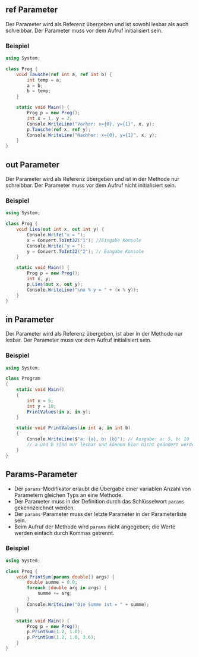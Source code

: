 ## ref Parameter
Der Parameter wird als Referenz übergeben und ist sowohl lesbar als auch schreibbar. Der Parameter muss vor dem Aufruf initialisiert sein.

### Beispiel
```csharp
using System;

class Prog {
    void Tausche(ref int a, ref int b) {
        int temp = a;
        a = b;
        b = temp;
    }

    static void Main() {
        Prog p = new Prog();
        int x = 1, y = 2;
        Console.WriteLine("Vorher: x={0}, y={1}", x, y);
        p.Tausche(ref x, ref y);
        Console.WriteLine("Nachher: x={0}, y={1}", x, y);
    }
}

```

## out Parameter
Der Parameter wird als Referenz übergeben und ist in der Methode nur schreibbar. Der Parameter muss vor dem Aufruf nicht initialisiert sein.

### Beispiel
```csharp
using System;

class Prog {
    void Lies(out int x, out int y) {
        Console.Write("x = ");
        x = Convert.ToInt32("1"); //Eingabe Konsole
        Console.Write("y = ");
        y = Convert.ToInt32("2"); // Eingabe Konsole
    }

    static void Main() {
        Prog p = new Prog();
        int x, y;
        p.Lies(out x, out y);
        Console.WriteLine("\nx % y = " + (x % y));
    }
}
```

## in Parameter
Der Parameter wird als Referenz übergeben, ist aber in der Methode nur lesbar. Der Parameter muss vor dem Aufruf initialisiert sein.

### Beispiel
```csharp
using System;

class Program
{
    static void Main()
    {
        int x = 5;
        int y = 10;
        PrintValues(in x, in y);
    }

    static void PrintValues(in int a, in int b)
    {
        Console.WriteLine($"a: {a}, b: {b}"); // Ausgabe: a: 5, b: 10
        // a und b sind nur lesbar und können hier nicht geändert werden.
    }
}
```

## Params-Parameter 
-  Der `params`-Modifikator erlaubt die Übergabe einer variablen Anzahl von Parametern gleichen Typs an eine Methode.
- Der Parameter muss in der Definition durch das Schlüsselwort `params` gekennzeichnet werden.
- Der `params`-Parameter muss der letzte Parameter in der Parameterliste sein.
- Beim Aufruf der Methode wird `params` nicht angegeben; die Werte werden einfach durch Kommas getrennt.

### Beispiel
```csharp
using System;

class Prog {
    void PrintSum(params double[] args) {
        double summe = 0.0;
        foreach (double arg in args) {
            summe += arg;
        }
        Console.WriteLine("Die Summe ist = " + summe);
    }

    static void Main() {
        Prog p = new Prog();
        p.PrintSum(1.2, 1.0);
        p.PrintSum(1.2, 1.0, 3.6);
    }
}
```
